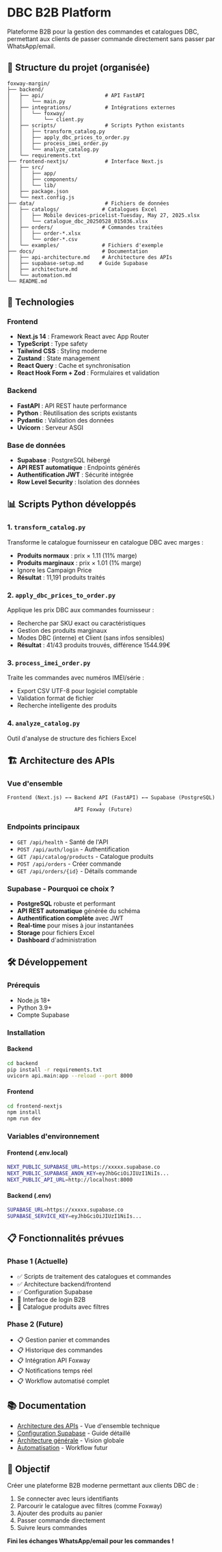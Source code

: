 # DBC B2B Platform

Plateforme B2B pour la gestion des commandes et catalogues DBC, permettant aux clients de passer commande directement sans passer par WhatsApp/email.

## 📁 Structure du projet (organisée)

```
foxway-margin/
├── backend/
│   ├── api/                    # API FastAPI
│   │   └── main.py
│   ├── integrations/           # Intégrations externes
│   │   └── foxway/
│   │       └── client.py
│   ├── scripts/                # Scripts Python existants
│   │   ├── transform_catalog.py
│   │   ├── apply_dbc_prices_to_order.py
│   │   ├── process_imei_order.py
│   │   └── analyze_catalog.py
│   └── requirements.txt
├── frontend-nextjs/            # Interface Next.js
│   ├── src/
│   │   ├── app/
│   │   ├── components/
│   │   └── lib/
│   ├── package.json
│   └── next.config.js
├── data/                       # Fichiers de données
│   ├── catalogs/              # Catalogues Excel
│   │   ├── Mobile devices-pricelist-Tuesday, May 27, 2025.xlsx
│   │   └── catalogue_dbc_20250528_015036.xlsx
│   ├── orders/                # Commandes traitées
│   │   ├── order-*.xlsx
│   │   └── order-*.csv
│   └── examples/              # Fichiers d'exemple
├── docs/                      # Documentation
│   ├── api-architecture.md    # Architecture des APIs
│   ├── supabase-setup.md     # Guide Supabase
│   ├── architecture.md
│   └── automation.md
└── README.md
```

## 🚀 Technologies

### Frontend

- **Next.js 14** : Framework React avec App Router
- **TypeScript** : Type safety
- **Tailwind CSS** : Styling moderne
- **Zustand** : State management
- **React Query** : Cache et synchronisation
- **React Hook Form + Zod** : Formulaires et validation

### Backend

- **FastAPI** : API REST haute performance
- **Python** : Réutilisation des scripts existants
- **Pydantic** : Validation des données
- **Uvicorn** : Serveur ASGI

### Base de données

- **Supabase** : PostgreSQL hébergé
- **API REST automatique** : Endpoints générés
- **Authentification JWT** : Sécurité intégrée
- **Row Level Security** : Isolation des données

## 📊 Scripts Python développés

### 1. `transform_catalog.py`

Transforme le catalogue fournisseur en catalogue DBC avec marges :

- **Produits normaux** : prix × 1.11 (11% marge)
- **Produits marginaux** : prix × 1.01 (1% marge)
- Ignore les Campaign Price
- **Résultat** : 11,191 produits traités

### 2. `apply_dbc_prices_to_order.py`

Applique les prix DBC aux commandes fournisseur :

- Recherche par SKU exact ou caractéristiques
- Gestion des produits marginaux
- Modes DBC (interne) et Client (sans infos sensibles)
- **Résultat** : 41/43 produits trouvés, différence 1544.99€

### 3. `process_imei_order.py`

Traite les commandes avec numéros IMEI/série :

- Export CSV UTF-8 pour logiciel comptable
- Validation format de fichier
- Recherche intelligente des produits

### 4. `analyze_catalog.py`

Outil d'analyse de structure des fichiers Excel

## 🏗️ Architecture des APIs

### Vue d'ensemble

```
Frontend (Next.js) ←→ Backend API (FastAPI) ←→ Supabase (PostgreSQL)
                              ↓
                      API Foxway (Future)
```

### Endpoints principaux

- `GET /api/health` - Santé de l'API
- `POST /api/auth/login` - Authentification
- `GET /api/catalog/products` - Catalogue produits
- `POST /api/orders` - Créer commande
- `GET /api/orders/{id}` - Détails commande

### Supabase - Pourquoi ce choix ?

- **PostgreSQL** robuste et performant
- **API REST automatique** générée du schéma
- **Authentification complète** avec JWT
- **Real-time** pour mises à jour instantanées
- **Storage** pour fichiers Excel
- **Dashboard** d'administration

## 🛠️ Développement

### Prérequis

- Node.js 18+
- Python 3.9+
- Compte Supabase

### Installation

#### Backend

```bash
cd backend
pip install -r requirements.txt
uvicorn api.main:app --reload --port 8000
```

#### Frontend

```bash
cd frontend-nextjs
npm install
npm run dev
```

### Variables d'environnement

#### Frontend (.env.local)

```bash
NEXT_PUBLIC_SUPABASE_URL=https://xxxxx.supabase.co
NEXT_PUBLIC_SUPABASE_ANON_KEY=eyJhbGciOiJIUzI1NiIs...
NEXT_PUBLIC_API_URL=http://localhost:8000
```

#### Backend (.env)

```bash
SUPABASE_URL=https://xxxxx.supabase.co
SUPABASE_SERVICE_KEY=eyJhbGciOiJIUzI1NiIs...
```

## 📋 Fonctionnalités prévues

### Phase 1 (Actuelle)

- ✅ Scripts de traitement des catalogues et commandes
- ✅ Architecture backend/frontend
- ✅ Configuration Supabase
- 🔄 Interface de login B2B
- 🔄 Catalogue produits avec filtres

### Phase 2 (Future)

- 📋 Gestion panier et commandes
- 📋 Historique des commandes
- 📋 Intégration API Foxway
- 📋 Notifications temps réel
- 📋 Workflow automatisé complet

## 📚 Documentation

- [Architecture des APIs](docs/api-architecture.md) - Vue d'ensemble technique
- [Configuration Supabase](docs/supabase-setup.md) - Guide détaillé
- [Architecture générale](docs/architecture.md) - Vision globale
- [Automatisation](docs/automation.md) - Workflow futur

## 🎯 Objectif

Créer une plateforme B2B moderne permettant aux clients DBC de :

1. Se connecter avec leurs identifiants
2. Parcourir le catalogue avec filtres (comme Foxway)
3. Ajouter des produits au panier
4. Passer commande directement
5. Suivre leurs commandes

**Fini les échanges WhatsApp/email pour les commandes !**
